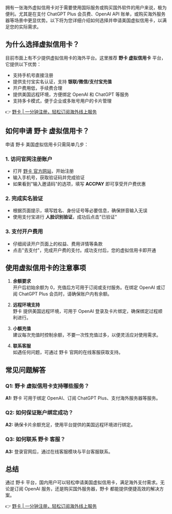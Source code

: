 拥有一张海外虚拟信用卡对于需要使用国际服务或购买国外软件的用户来说，极为便利。尤其是在支付 ChatGPT Plus 会员费、OpenAI API 账单，或购买海外服务器等场景中更显优势。以下将为您详细介绍如何选择并申请美国虚拟信用卡，以满足您的实际需求。

## 为什么选择虚拟信用卡？

目前市面上有不少提供虚拟信用卡的海外平台。这里推荐 **野卡 虚拟信用卡** 平台，它提供以下优势：

- 支持手机号直接注册
- 提供支付宝实名认证，支持 **银联/微信/支付宝充值**
- 开户费用低，手续费合理
- 提供美国远程环境，方便绑定 OpenAI 和 ChatGPT 等服务
- 支持多卡模式，便于企业或多账号用户的卡片管理

👉 [野卡 | 一分钟注册，轻松订阅海外线上服务](https://bit.ly/bewildcard)

## 如何申请 野卡 虚拟信用卡？

申请 野卡 美国虚拟信用卡只需简单几步：

### 1. 访问官网注册账户

- 打开 [野卡 官方网站](https://bit.ly/bewildcard)，开始注册
- 输入手机号，获取验证码并完成验证
- 如果看到"输入邀请码"的选项，填写 **ACCPAY** 即可享受开户费优惠

### 2. 完成实名验证

- 根据页面提示，填写姓名、身份证号等必要信息，确保拼音输入无误
- 使用支付宝进行 **人脸识别验证**，成功后点击"已验证"

### 3. 支付开户费用

- 仔细阅读开户页面上的权益、费用详情等条款
- 点击"去支付"，完成开户费的支付。成功支付后，您的虚拟信用卡即开通

## 使用虚拟信用卡的注意事项

1. **余额要求**  
开户后初始余额为 0，充值后方可用于订阅或支付服务。在绑定 OpenAI 或订阅 ChatGPT Plus 会员时，请确保账户内有余额。

2. **远程环境支持**  
野卡 提供美国远程环境，可用于 OpenAI 登录及卡片绑定，确保绑定过程顺利进行。

3. **小额充值**  
建议每次充值时控制余额，不要一次性充值过多，以便灵活应对使用需求。

4. **联系客服**  
如遇任何问题，可通过 野卡 官网的在线客服获取支持。

## 常见问题解答

### Q1: 野卡 虚拟信用卡支持哪些服务？

**A1:** 野卡 可用于绑定 OpenAI、订阅 ChatGPT Plus、支付海外服务器等服务。

### Q2: 如何保证账户绑定成功？

**A2:** 确保卡片余额充足，使用平台提供的美国远程环境进行绑定。

### Q3: 如何联系 野卡 客服？

**A3:** 登录官网后，通过在线客服模块与平台客服联系。

## 总结

通过 野卡 平台，国内用户可以轻松申请美国虚拟信用卡，满足海外支付需求。无论是订阅 OpenAI 服务，还是购买国外服务器，野卡 都能提供便捷高效的解决方案。

👉 [野卡 | 一分钟注册，轻松订阅海外线上服务](https://bit.ly/bewildcard)